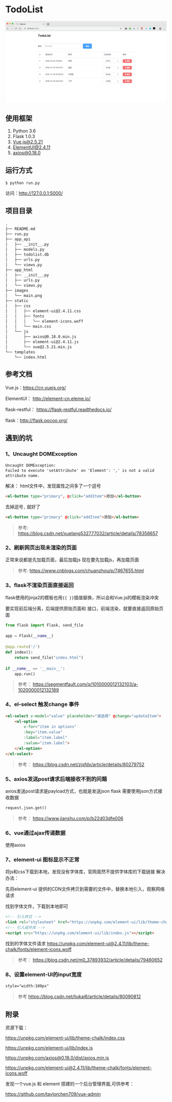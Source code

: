 # TodoList

![](images/main.png)

## 使用框架
1. Python 3.6
2. Flask 1.0.3
3. Vue.js@2.5.21
4. ElementUI@2.4.11
5. axios@0.18.0

## 运行方式

```
$ python run.py
```
访问：http://127.0.0.1:5000/

## 项目目录
```
.
├── README.md
├── run.py
├── app_api
│   ├── __init__.py
│   ├── models.py
│   ├── todolist.db
│   ├── urls.py
│   └── views.py
├── app_html
│   ├── __init__.py
│   ├── urls.py
│   └── views.py
├── images
│   └── main.png
├── static
│   ├── css
│   │   ├── element-ui@2.4.11.css
│   │   ├── fonts
│   │   │   └── element-icons.woff
│   │   └── main.css
│   └── js
│       ├── axios@0.18.0.min.js
│       ├── element-ui@2.4.11.js
│       └── vue@2.5.21.min.js
└── templates
    └── index.html

```

## 参考文档
Vue.js：https://cn.vuejs.org/

ElementUI： http://element-cn.eleme.io/

flask-restful： https://flask-restful.readthedocs.io/

flask：http://flask.pocoo.org/

## 遇到的坑
### 1、Uncaught DOMException
```
Uncaught DOMException:
Failed to execute 'setAttribute' on 'Element': ',' is not a valid attribute name.
```
解决：
html文件中，发现属性之间多了一个逗号
```html
<el-button type="primary", @click="addItem">添加</el-button>
```
去掉逗号`,` 就好了
```html
<el-button type="primary" @click="addItem">添加</el-button>
```

>参考:
>https://blog.csdn.net/xuelang532777032/article/details/78356657

### 2、刷新网页出现未渲染的页面
正常来说都是先加载页面，最后加载js
现在要先加载js，再加载页面

>参考:
>https://www.cnblogs.com/chuanzhou/p/7467655.html

### 3、flask不渲染页面直接返回
flask使用的jinja2的模板也用`{{ }}`插值替换，所以会和Vue.js的模板渲染冲突

要实现前后端分离，后端提供原始页面和 接口，前端渲染，就要直接返回原始页面
```python
from flask import Flask, send_file

app = Flask(__name__)

@app.route('/')
def index():
    return send_file("index.html")

if __name__ == '__main__':
    app.run()
```

>参考：
>https://segmentfault.com/q/1010000012132103/a-1020000012132189


### 4、el-select 触发change 事件
```html
<el-select v-model="value" placeholder="请选择" @change="updateItem">
    <el-option
        v-for="item in options"
        :key="item.value"
        :label="item.label"
        :value="item.label">
    </el-option>
</el-select>

```
>参考：
>https://blog.csdn.net/zjsfdx/article/details/80279752

### 5、axios发送post请求后端接收不到的问题
axios发送post请求是payload方式，也就是发送json
flask 需要使用json方式接收数据

```python
request.json.get()
```

>参考：
>https://www.jianshu.com/p/b22d03dfe006

### 6、vue通过ajax传递数据
使用axios

### 7、element-ui 图标显示不正常
将js和css下载到本地，发现没有字体库，官网竟然不提供字体库的下载链接
解决办法：

先将element-ui 提供的CDN文件拷贝到需要的文件中，替换本地引入，观察网络请求

找到字体文件，下载到本地即可

```html
<!-- 引入样式 -->
<link rel="stylesheet" href="https://unpkg.com/element-ui/lib/theme-chalk/index.css">
<!-- 引入组件库 -->
<script src="https://unpkg.com/element-ui/lib/index.js"></script>
```

找到的字体文件请求
https://unpkg.com/element-ui@2.4.11/lib/theme-chalk/fonts/element-icons.woff

>参考：
>https://blog.csdn.net/m0_37893932/article/details/79460652

### 8、设置element-UI的input宽度

```html
style="width:100px"
```
>参考
>https://blog.csdn.net/liukai6/article/details/80090812

## 附录
资源下载：

https://unpkg.com/element-ui/lib/theme-chalk/index.css

https://unpkg.com/element-ui/lib/index.js

https://unpkg.com/axios@0.18.0/dist/axios.min.js

https://unpkg.com/element-ui@2.4.11/lib/theme-chalk/fonts/element-icons.woff


发现一个vue.js 和 element 搭建的一个后台管理界面,可供参考：

https://github.com/taylorchen709/vue-admin
